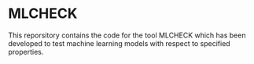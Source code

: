 # MLCHECK

This reporsitory contains the code for the tool MLCHECK which has been developed to test machine learning models with respect to specified
properties. 
